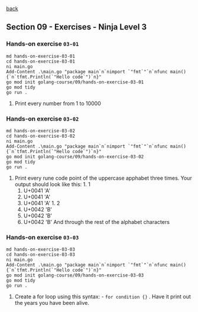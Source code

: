 [back](../LOCAL_NOTES.md)

## Section 09 - Exercises - Ninja Level 3
### Hands-on exercise `03-01`
```
md hands-on-exercise-03-01
cd hands-on-exercise-03-01
ni main.go
Add-Content .\main.go "package main`n`nimport `"fmt`"`n`nfunc main() {`n`tfmt.Println(`"Hello code`")`n}"
go mod init golang-course/09/hands-on-exercise-03-01
go mod tidy
go run .
```
  1. Print every number from 1 to 10000
### Hands-on exercise `03-02`
```
md hands-on-exercise-03-02
cd hands-on-exercise-03-02
ni main.go
Add-Content .\main.go "package main`n`nimport `"fmt`"`n`nfunc main() {`n`tfmt.Println(`"Hello code`")`n}"
go mod init golang-course/09/hands-on-exercise-03-02
go mod tidy
go run .
```
  1. Print every rune code point of the uppercase apphabet three times. Your output should look like this:
    1. 1
      1. U+0041 'A' 
      1. U+0041 'A' 
      1. U+0041 'A' 
    1. 2
      1. U+0042 'B' 
      1. U+0042 'B' 
      1. U+0042 'B' 
    And through the rest of the alphabet characters
### Hands-on exercise `03-03`
```
md hands-on-exercise-03-03
cd hands-on-exercise-03-03
ni main.go
Add-Content .\main.go "package main`n`nimport `"fmt`"`n`nfunc main() {`n`tfmt.Println(`"Hello code`")`n}"
go mod init golang-course/09/hands-on-exercise-03-03
go mod tidy
go run .
```
  1. Create a for loop using this syntax:
    - `for condition {}`
    . Have it print out the years you have been alive. 
